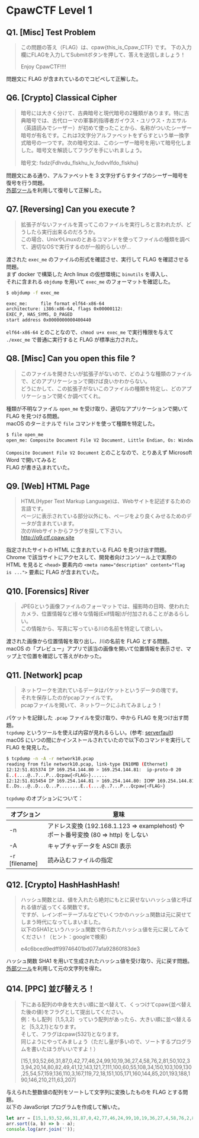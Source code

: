 # CpawCTF Level 1

## Q1. [Misc] Test Problem

> この問題の答え（FLAG）は、cpaw{this_is_Cpaw_CTF} です。 
下の入力欄にFLAGを入力してSubmitボタンを押して、答えを送信しましょう！ 
>
> Enjoy CpawCTF!!!!

問題文に FLAG が含まれているのでコピペして正解した。

## Q6. [Crypto] Classical Cipher

> 暗号には大きく分けて、古典暗号と現代暗号の2種類があります。特に古典暗号では、古代ローマの軍事的指導者ガイウス・ユリウス・カエサル（英語読みでシーザー）が初めて使ったことから、名称がついたシーザー暗号が有名です。これは3文字分アルファベットをずらすという単一換字式暗号の一つです。次の暗号文は、このシーザー暗号を用いて暗号化しました。暗号文を解読してフラグを手にいれましょう。 
>
> 暗号文: fsdz{Fdhvdu_flskhu_lv_fodvvlfdo_flskhu}

問題文にある通り、アルファベットを 3 文字分ずらすタイプのシーザー暗号を復号を行う問題。  
[外部ツール](http://ango.satoru.net/?n=3&_n=&e=seesaa&tseesaa=fsdz%7BFdhvdu_flskhu_lv_fodvvlfdo_flskhu%7D)を利用して復号して正解した。

## Q7. [Reversing] Can you execute ?

> 拡張子がないファイルを貰ってこのファイルを実行しろと言われたが、どうしたら実行出来るのだろうか。   
> この場合、UnixやLinuxのとあるコマンドを使ってファイルの種類を調べて、適切なOSで実行するのが一般的らしいが… 

渡された ``exec_me`` のファイルの形式を確認させ、実行して FLAG を確認させる問題。  
まず docker で構築した Arch linux の仮想環境に ``binutils`` を導入し、  
それに含まれる ``objdump`` を用いて ``exec_me`` のフォーマットを確認した。

```bash
$ objdump -f exec_me

exec_me:     file format elf64-x86-64
architecture: i386:x86-64, flags 0x00000112:
EXEC_P, HAS_SYMS, D_PAGED
start address 0x0000000000400440
```

``elf64-x86-64`` とのことなので、``chmod u+x exec_me`` で実行権限を与えて  
``./exec_me`` で普通に実行すると FLAG が標準出力された。

## Q8. [Misc] Can you open this file ?

> このファイルを開きたいが拡張子がないので、どのような種類のファイルで、どのアプリケーションで開けば良いかわからない。  
> どうにかして、この拡張子がないこのファイルの種類を特定し、どのアプリケーションで開くか調べてくれ。  

種類が不明なファイル ``open_me`` を受け取り、適切なアプリケーションで開いて FLAG を見つける問題。  
macOS のターミナルで ``file`` コマンドを使って種類を特定した。

```bash
$ file open_me
open_me: Composite Document File V2 Document, Little Endian, Os: Windows, Version 10.0, Code page: 932, Author: �v��, Template: Normal.dotm, Last Saved By: �v��, Revision Number: 1, Name of Creating Application: Microsoft Office Word, Total Editing Time: 28:00, Create Time/Date: Mon Oct 12 04:27:00 2015, Last Saved Time/Date: Mon Oct 12 04:55:00 2015, Number of Pages: 1, Number of Words: 3, Number of Characters: 23, Security: 0
```

``Composite Document File V2 Document`` とのことなので、とりあえず Microsoft Word で開いてみると  
FLAG が書き込まれていた。

## Q9. [Web] HTML Page

> HTML(Hyper Text Markup Language)は、Webサイトを記述するための言語です。  
> ページに表示されている部分以外にも、ページをより良くみせるためのデータが含まれています。  
> 次のWebサイトからフラグを探して下さい。  
> http://q9.ctf.cpaw.site 

指定されたサイトの HTML に含まれている FLAG を見つけ出す問題。  
Chrome で該当サイトにアクセスして、開発者向けコンソール上で実際の HTML を見ると ``<head>`` 要素内の ``<meta name="description" content="flag is ...">`` 要素に FLAG が含まれていた。

## Q10. [Forensics] River

> JPEGという画像ファイルのフォーマットでは、撮影時の日時、使われたカメラ、位置情報など様々な情報(Exif情報)が付加されることがあるらしい。  
> この情報から、写真に写っている川の名前を特定して欲しい。

渡された画像から位置情報を取り出し、川の名前を FLAG とする問題。  
macOS の「プレビュー」アプリで該当の画像を開いて位置情報を表示させ、マップ上で位置を確認して答えがわかった。

## Q11. [Network] pcap

> ネットワークを流れているデータはパケットというデータの塊です。  
> それを保存したのがpcapファイルです。  
> pcapファイルを開いて、ネットワークにふれてみましょう！ 

パケットを記録した ``.pcap`` ファイルを受け取り、中から FLAG を見つけ出す問題。  
``tcpdump`` というツールを使えば内容が見れるらしい。(参考: [serverfault](https://serverfault.com/questions/38626/how-can-i-read-pcap-files-in-a-friendly-format))  
macOS にいつの間にかインストールされていたので以下のコマンドを実行して FLAG を発見した。

```bash
$ tcpdump -n -A -r network10.pcap
reading from file network10.pcap, link-type EN10MB (Ethernet)
12:12:51.815374 IP 169.254.144.80 > 169.254.144.81:  ip-proto-0 20
E..(....@..7...P...Qcpaw{<FLAG>}......
12:12:51.815454 IP 169.254.144.81 > 169.254.144.80: ICMP 169.254.144.81 protocol 0 unreachable, length 48
E..Ds...@..D...Q...P........E..(....@..7...P...Qcpaw{<FLAG>}
```

``tcpdump`` のオプションについて：

| オプション | 意味 |
| --- | --- |
| -n | アドレス変換 (192.168.1.123 => examplehost) やポート番号変換 (80 => http) をしない |
| -A | キャプチャデータを ASCII 表示 |
| -r [filename] | 読み込むファイルの指定 |

## Q12. [Crypto] HashHashHash!

> ハッシュ関数とは、値を入れたら絶対にもとに戻せないハッシュ値と呼ばれる値が返ってくる関数です。  
> ですが、レインボーテーブルなどでいくつかのハッシュ関数は元に戻せてしまう時代になってしまいました。  
> 以下のSHA1というハッシュ関数で作られたハッシュ値を元に戻してみてください！（ヒント：googleで検索）
>
> e4c6bced9edff99746401bd077afa92860f83de3 

ハッシュ関数 SHA1 を用いて生成されたハッシュ値を受け取り、元に戻す問題。  
[外部ツール](https://sha1.gromweb.com/?hash=e4c6bced9edff99746401bd077afa92860f83de3)を利用して元の文字列を得た。

## Q14. [PPC] 並び替えろ！

> 下にある配列の中身を大きい順に並べ替えて、くっつけてcpaw{並べ替えた後の値}をフラグとして提出してください。  
> 例：もし配列｛1,5,3,2｝っていう配列があったら、大きい順に並べ替えると｛5,3,2,1}となります。  
> そして、フラグはcpaw{5321}となります。  
> 同じようにやってみましょう（ただし量が多いので、ソートするプログラムを書いたほうがいいですよ！）
>
> [15,1,93,52,66,31,87,0,42,77,46,24,99,10,19,36,27,4,58,76,2,81,50,102,33,94,20,14,80,82,49,41,12,143,121,7,111,100,60,55,108,34,150,103,109,130,25,54,57,159,136,110,3,167,119,72,18,151,105,171,160,144,85,201,193,188,190,146,210,211,63,207]

与えられた整数値の配列をソートして文字列に変換したものを FLAG とする問題。  
以下の JavaScript プログラムを作成して解いた。

```javascript
let arr = [15,1,93,52,66,31,87,0,42,77,46,24,99,10,19,36,27,4,58,76,2,81,50,102,33,94,20,14,80,82,49,41,12,143,121,7,111,100,60,55,108,34,150,103,109,130,25,54,57,159,136,110,3,167,119,72,18,151,105,171,160,144,85,201,193,188,190,146,210,211,63,207];
arr.sort((a, b) => b - a);
console.log(arr.join(''));
```
